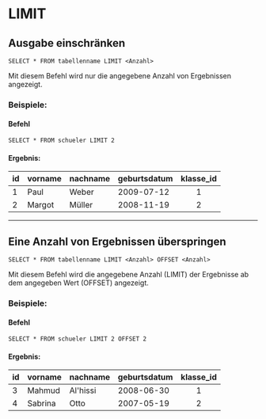 # LIMIT

## Ausgabe einschränken
```
SELECT * FROM tabellenname LIMIT <Anzahl>
```
Mit diesem Befehl wird nur die angegebene Anzahl von Ergebnissen angezeigt.

### Beispiele:

#### Befehl

<a class="runSqlVerine" href="https://sulkar.github.io/SQLverine/" target="_blank"><i class="fa fa-2x fa-arrow-right" ></i></a>
```
SELECT * FROM schueler LIMIT 2
```

#### Ergebnis:

|id| vorname   | nachname | geburtsdatum | klasse_id | 
|--|--------   | -------- | ------------ | :-------: |
|1 | Paul      | Weber    | 2009-07-12   |     1     |
|2 | Margot    | Müller   | 2008-11-19   |     2     |



---


## Eine Anzahl von Ergebnissen überspringen
```
SELECT * FROM tabellenname LIMIT <Anzahl> OFFSET <Anzahl>
```
Mit diesem Befehl wird die angegebene Anzahl (LIMIT) der Ergebnisse ab dem angegeben Wert (OFFSET) angezeigt.
### Beispiele:

#### Befehl

<a class="runSqlVerine" href="https://sulkar.github.io/SQLverine/" target="_blank"><i class="fa fa-2x fa-arrow-right" ></i></a>
```
SELECT * FROM schueler LIMIT 2 OFFSET 2
```

#### Ergebnis:

|id| vorname   | nachname | geburtsdatum | klasse_id | 
|--|--------   | -------- | ------------ | :-------: |
|3 | Mahmud    | Al'hissi | 2008-06-30   |     1     |
|4 | Sabrina   |  Otto    | 2007-05-19   |     2     |


